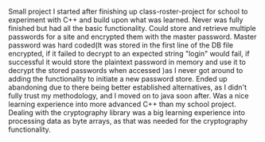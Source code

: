 Small project I started after finishing up class-roster-project for school to experiment with C++ and build upon what was learned. Never was fully finished but had all the basic functionality. Could store and retrieve multiple passwords for a site and encrypted them with the master password. Master password was hard coded(It was stored in the first line of the DB file encrypted, if it failed to decrypt to an expected string "login" would fail, if successful it would store the plaintext password in memory and use it to decrypt the stored passwords when accessed )as I never got around to adding the functionality to initiate a new password store. Ended up abandoning due to there being better established alternatives, as I didn't fully trust my methodology, and I moved on to java soon after. Was a nice learning experience into more advanced C++ than my school project. Dealing with the cryptography library was a big learning experience into processing data as byte arrays, as that was needed for the cryptography functionality.
